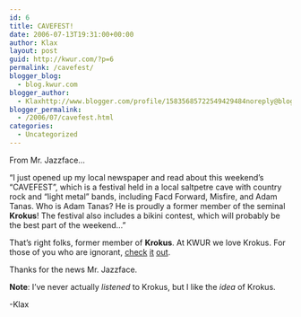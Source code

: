 ```yaml
---
id: 6
title: CAVEFEST!
date: 2006-07-13T19:31:00+00:00
author: Klax
layout: post
guid: http://kwur.com/?p=6
permalink: /cavefest/
blogger_blog:
  - blog.kwur.com
blogger_author:
  - Klaxhttp://www.blogger.com/profile/15835685722549429484noreply@blogger.com
blogger_permalink:
  - /2006/07/cavefest.html
categories:
  - Uncategorized
---
```

<div class="pf-content">
  <p>
    From Mr. Jazzface&#8230;
  </p>
  
  <p>
    &#8220;I just opened up my local newspaper and read about this weekend&#8217;s &#8220;CAVEFEST&#8221;, which is a festival held in a local saltpetre cave with country rock and &#8220;light metal&#8221; bands, including Facd Forward, Misfire, and Adam Tanas. Who is Adam Tanas? He is proudly a former member of the seminal <span style="font-weight: bold;">Krokus</span>! The festival also includes a bikini contest, which will probably be the best part of the weekend&#8230;&#8221;
  </p>
  
  <p>
    That&#8217;s right folks, former member of <span style="font-weight: bold;">Krokus</span>. At KWUR we love Krokus. For those of you who are ignorant, <a href="http://www.allmusic.com/cg/amg.dll?p=amg&#038;sql=11:37d8vwmva9lk">check</a> <a href="http://en.wikipedia.org/wiki/Krokus_%28band%29">it</a> <a href="http://krokusonline.seven49.net/">out</a>.
  </p>
  
  <p>
    Thanks for the news Mr. Jazzface.
  </p>
  
  <p>
    <span style="font-weight: bold;">Note</span>: I&#8217;ve never actually <span style="font-style: italic;">listened</span> to Krokus, but I like the <span style="font-style: italic;">idea</span> of Krokus.
  </p>
  
  <p>
    -Klax
  </p>
</div>